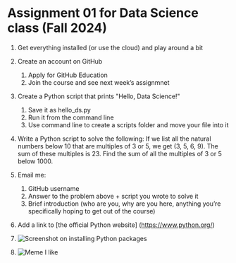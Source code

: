# Assignment 01 for Data Science class (Fall 2024)

1. Get everything installed (or use the cloud) and play around a bit
2. Create an account on GitHub
     1. Apply for GitHub Education
     2. Join the course and see next week’s assignmnet
3. Create a Python script that prints "Hello, Data Science!"
     1. Save it as hello_ds.py
     2. Run it from the command line
     3. Use command line to create a scripts folder and move your file into it
4. Write a Python script to solve the following:
If we list all the natural numbers below 10 that are multiples of 3 or 5, we get (3, 5, 6, 9). The sum of these multiples is 23. Find the sum of all the multiples of 3 or 5 below 1000.

5. Email me:
    1. GitHub username
    2. Answer to the problem above + script you wrote to solve it
    3. Brief introduction (who are you, why are you here, anything you’re specifically hoping to get out of the course)

6. Add a link to [the official Python website] (https://www.python.org/)


7. ![Screenshot on installing Python packages](../../code/ds-217-02-git-nhungnguyenatheartylab/images/screenshot.png)



8. ![Meme I like](https://www.codeitbro.in/python-memes/python-is-easy-to-learn/)

